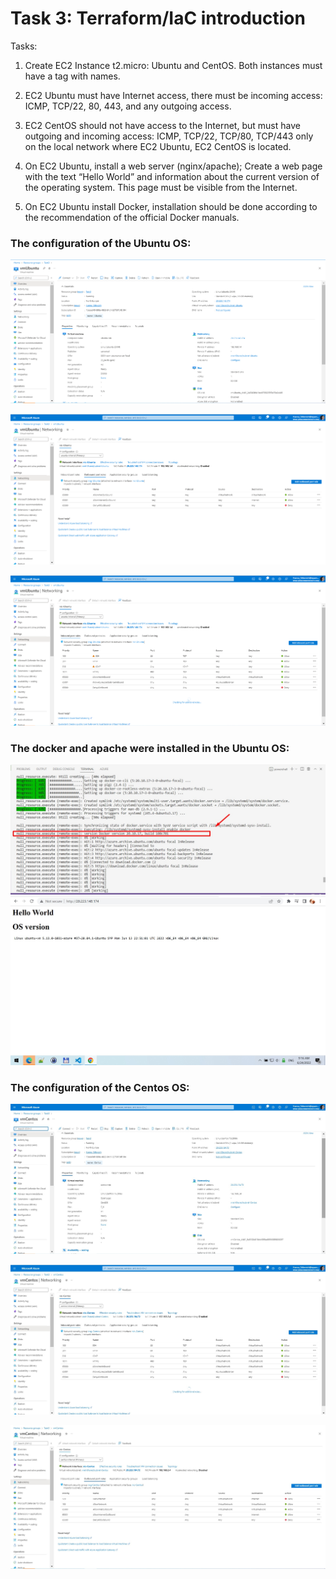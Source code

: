# Task 3: Terraform/IaC introduction #

Tasks:
1. Create EC2 Instance t2.micro: Ubuntu and CentOS. Both instances must have a tag with names. 

2. EC2 Ubuntu must have Internet access, there must be incoming access: ICMP, TCP/22, 80, 443, and any outgoing access. 

3. EC2 CentOS should not have access to the Internet, but must have outgoing and incoming access: ICMP, TCP/22, TCP/80, TCP/443 only on the local network where EC2 Ubuntu, EC2 CentOS is located.  
4. On EC2 Ubuntu, install a web server (nginx/apache); Create a web page with the text “Hello World” and information about the current version of the operating system. This page must be visible from the Internet. 

5. On EC2 Ubuntu install Docker, installation should be done according to the recommendation of the official Docker manuals.

### The configuration of the Ubuntu OS: ###

![serverUbuntu1](./images/Screenshot_3.jpg)

![serverUbuntu2](./images/Screenshot_2.jpg)

![serverUbintu3](./images/Screenshot_1.jpg)

### The docker and apache were installed in the  Ubuntu OS: ###
![docker](./images/Screenshot_7.jpg)
![apache](./images/Screenshot_8.jpg)
### The configuration of the Centos OS: ###

![serverCentos1](./images/Screenshot_4.jpg)

![serverCentos1](./images/Screenshot_5.jpg)

![serverCentos1](./images/Screenshot_6.jpg)

